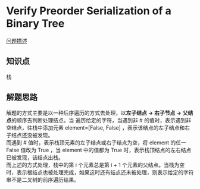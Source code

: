 # Verify Preorder Serialization of a Binary Tree

[问题描述](https://leetcode.com/problems/verify-preorder-serialization-of-a-binary-tree/)

## 知识点

栈

## 解题思路

解题的方式主要是以一种后序遍历的方式去处理，以**左子结点 → 右子节点 → 父结点**的顺序去判断处理结点。当
遍历给定的字符，当遇到非 # 的值时，表示遇到非空结点，往栈中添加元素 element=[False, False] ，表示该结点的左子结点和右子结点还没被发现。  
而遇到 # 值时，表示栈顶元素的左子结点或右子结点为空，将 element 的任一 False 值改为 True ，当 element 中的值都为 True 时，表示栈顶结点的左右结点已被发现，该结点出栈。  
而上述的方式处理，栈中的第 i 个元素总是第 i + 1 个元素的父结点。当栈为空时，表示根结点也被处理完成，如果这时还有结点还未被处理，则表示给定的字符串不是二叉树的前序遍历结果。
